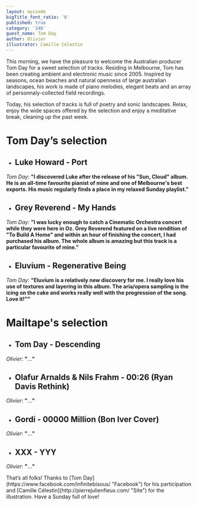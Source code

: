 ```yaml
---
layout: episode
bigTitle_font_ratio: '6'
published: true
category: '246'
guest_name: Tom Day
author: Olivier
illustrator: Camille Célestin
---
```

<p id="introduction">This morning, we have the pleasure to welcome the Australian producer Tom Day for a sweet selection of tracks. Residing in Melbourne, Tom has been creating ambient and electronic music since 2005. Inspired by seasons, ocean beaches and natural openness of large australian landscapes, his work is made of piano melodies, elegant beats and an array of personnaly-collected field recordings.</p>

<p>Today, his selection of tracks is full of poetry and sonic landscapes. Relax, enjoy the wide spaces offered by the selection and enjoy a meditative break, cleaning up the past week.</p>


# **Tom Day’s selection**

+ ## Luke Howard - Port
_Tom Day_: **"**I discovered Luke after the release of his "Sun, Cloud" album. He is an all-time favourite pianist of mine and one of Melbourne's best exports. His music regularly finds a place in my relaxed Sunday playlist.**"**

+ ## Grey Reverend - My Hands
_Tom Day_: **"**I was lucky enough to catch a Cinematic Orchestra concert while they were here in Oz. Grey Reverend featured on a live rendition of "To Build A Home" and within an hour of finishing the concert, I had purchased his album. The whole album is amazing but this track is a particular favourite of mine.**"**

+ ## Eluvium - Regenerative Being
_Tom Day_: **"**Eluvium is a relatively new discovery for me. I really love his use of textures and layering in this album. The aria/opera sampling is the icing on the cake and works really well with the progression of the song. Love it!"**"**


# Mailtape's selection

+ ## Tom Day - Descending
_Olivier_: **"**...**"** 

+ ## Olafur Arnalds & Nils Frahm - 00:26 (Ryan Davis Rethink)
_Olivier_: **"**...**"**

+ ## Gordi - 00000 Million (Bon Iver Cover)
_Olivier_: **"**...**"**

+ ## XXX - YYY
_Olivier_: **"**...**"**


<p id="outroduction">That’s all folks! Thanks to [Tom Day](https://www.facebook.com/infinitebisous/ "Facebook") for his participation and [Camille Célestin](http://pierrejulienfieux.com/ "Site") for the illustration. Have a Sunday full of love! </p>
